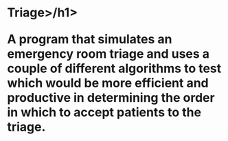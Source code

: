 <h1>Triage>/h1>

A program that simulates an emergency room triage and uses a couple of different algorithms to test which would be more efficient and productive in determining the order in which to accept patients to the triage.
